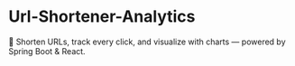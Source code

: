 # Url-Shortener-Analytics
🔐 Shorten URLs, track every click, and visualize with charts — powered by Spring Boot &amp; React.
